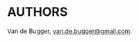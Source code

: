<!--
    ---------------------------------------------------------------------- copyright and license ---

    File: doc/en/authors.md

    Copyright 🄯 2014, 2016—2017, 2019—2023 Van de Bugger.

    This file is part of Tapper.

    Copying and distribution of this file, with or without modification, are permitted in any
    medium without royalty provided the copyright notice and this notice are preserved. This file
    is offered as-is, without any warranty.

    SPDX-License-Identifier: FSFAP

    ---------------------------------------------------------------------- copyright and license ---
-->

AUTHORS
=======

Van de Bugger, <van.de.bugger@gmail.com>.

<!-- end of file -->

